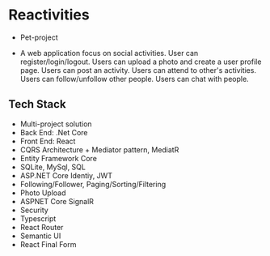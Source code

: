 # Reactivities

- Pet-project

- A web application focus on social activities. User can register/login/logout. Users can upload a photo and create a user profile page. Users can post an activity. Users can attend to other's activities. Users can follow/unfollow other people. Users can chat with people.
## Tech Stack

 - Multi-project solution
 - Back End: .Net Core
 - Front End: React
 - CQRS Architecture + Mediator pattern, MediatR
 - Entity Framework Core
 - SQLite, MySql, SQL
 - ASP.NET Core Identiy, JWT
 - Following/Follower, Paging/Sorting/Filtering
 - Photo Upload
 - ASPNET Core SignalR
 - Security
 - Typescript
 - React Router
 - Semantic UI
 - React Final Form
